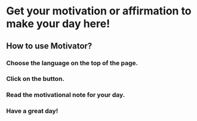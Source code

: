 # Get your motivation or affirmation to make your day here!

## How to use Motivator?
### Choose the language on the top of the page.
### Click on the button.
### Read the motivational note for your day.
### Have a great day!